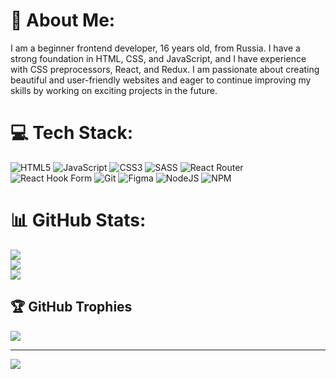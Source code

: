 
# 💫 About Me:
I am a beginner frontend developer, 16 years old, from Russia. I have a strong foundation in HTML, CSS, and JavaScript, and I have experience with CSS preprocessors, React, and Redux. I am passionate about creating beautiful and user-friendly websites and eager to continue improving my skills by working on exciting projects in the future.


# 💻 Tech Stack:
![HTML5](https://img.shields.io/badge/html5-%23E34F26.svg?style=for-the-badge&logo=html5&logoColor=white) ![JavaScript](https://img.shields.io/badge/javascript-%23323330.svg?style=for-the-badge&logo=javascript&logoColor=%23F7DF1E) ![CSS3](https://img.shields.io/badge/css3-%231572B6.svg?style=for-the-badge&logo=css3&logoColor=white) ![SASS](https://img.shields.io/badge/SASS-hotpink.svg?style=for-the-badge&logo=SASS&logoColor=white) ![React Router](https://img.shields.io/badge/React_Router-CA4245?style=for-the-badge&logo=react-router&logoColor=white) ![React Hook Form](https://img.shields.io/badge/React%20Hook%20Form-%23EC5990.svg?style=for-the-badge&logo=reacthookform&logoColor=white) ![Git](https://img.shields.io/badge/git-%23F05033.svg?style=for-the-badge&logo=git&logoColor=white) ![Figma](https://img.shields.io/badge/figma-%23F24E1E.svg?style=for-the-badge&logo=figma&logoColor=white) ![NodeJS](https://img.shields.io/badge/node.js-6DA55F?style=for-the-badge&logo=node.js&logoColor=white) ![NPM](https://img.shields.io/badge/NPM-%23CB3837.svg?style=for-the-badge&logo=npm&logoColor=white)
# 📊 GitHub Stats:
![](https://github-readme-stats.vercel.app/api?username=ImmortaL-jsdev&theme=shadow_red&hide_border=false&include_all_commits=false&count_private=false)<br/>
![](https://github-readme-streak-stats.herokuapp.com/?user=ImmortaL-jsdev&theme=shadow_red&hide_border=false)<br/>
![](https://github-readme-stats.vercel.app/api/top-langs/?username=ImmortaL-jsdev&theme=shadow_red&hide_border=false&include_all_commits=false&count_private=false&layout=compact)

## 🏆 GitHub Trophies
![](https://github-profile-trophy.vercel.app/?username=ImmortaL-jsdev&theme=shadow_red&no-frame=false&no-bg=true&margin-w=4)

---
[![](https://visitcount.itsvg.in/api?id=ImmortaL-jsdev&icon=2&color=0)](https://visitcount.itsvg.in)

<!-- Proudly created with GPRM ( https://gprm.itsvg.in ) -->

